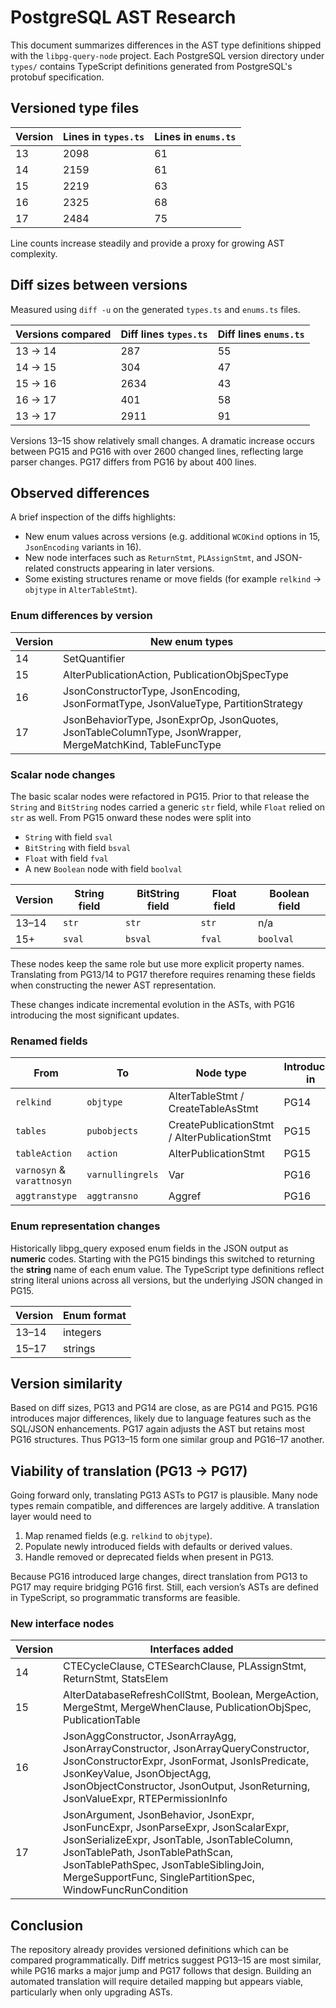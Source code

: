 # PostgreSQL AST Research

This document summarizes differences in the AST type definitions shipped with the `libpg-query-node` project. Each PostgreSQL version directory under `types/` contains TypeScript definitions generated from PostgreSQL's protobuf specification.

## Versioned type files

| Version | Lines in `types.ts` | Lines in `enums.ts` |
|---------|--------------------|---------------------|
| 13 | 2098 | 61 |
| 14 | 2159 | 61 |
| 15 | 2219 | 63 |
| 16 | 2325 | 68 |
| 17 | 2484 | 75 |

Line counts increase steadily and provide a proxy for growing AST complexity.

## Diff sizes between versions

Measured using `diff -u` on the generated `types.ts` and `enums.ts` files.

| Versions compared | Diff lines `types.ts` | Diff lines `enums.ts` |
|-------------------|----------------------|----------------------|
| 13 → 14 | 287 | 55 |
| 14 → 15 | 304 | 47 |
| 15 → 16 | 2634 | 43 |
| 16 → 17 | 401 | 58 |
| 13 → 17 | 2911 | 91 |

Versions 13–15 show relatively small changes. A dramatic increase occurs between PG15 and PG16 with over 2600 changed lines, reflecting large parser changes. PG17 differs from PG16 by about 400 lines.

## Observed differences

A brief inspection of the diffs highlights:

- New enum values across versions (e.g. additional `WCOKind` options in 15, `JsonEncoding` variants in 16).
- New node interfaces such as `ReturnStmt`, `PLAssignStmt`, and JSON-related constructs appearing in later versions.
- Some existing structures rename or move fields (for example `relkind` → `objtype` in `AlterTableStmt`).
### Enum differences by version

| Version | New enum types |
|---------|----------------|
| 14 | SetQuantifier |
| 15 | AlterPublicationAction, PublicationObjSpecType |
| 16 | JsonConstructorType, JsonEncoding, JsonFormatType, JsonValueType, PartitionStrategy |
| 17 | JsonBehaviorType, JsonExprOp, JsonQuotes, JsonTableColumnType, JsonWrapper, MergeMatchKind, TableFuncType |


### Scalar node changes

The basic scalar nodes were refactored in PG15. Prior to that release the `String` and `BitString` nodes carried a generic `str` field, while `Float` relied on `str` as well. From PG15 onward these nodes were split into

- `String` with field `sval`
- `BitString` with field `bsval`
- `Float` with field `fval`
- A new `Boolean` node with field `boolval`

| Version | String field | BitString field | Float field | Boolean field |
|---------|--------------|-----------------|-------------|---------------|
| 13–14 | `str` | `str` | `str` | n/a |
| 15+ | `sval` | `bsval` | `fval` | `boolval` |

These nodes keep the same role but use more explicit property names. Translating from PG13/14 to PG17 therefore requires renaming these fields when constructing the newer AST representation.

These changes indicate incremental evolution in the ASTs, with PG16 introducing the most significant updates.
### Renamed fields

| From | To | Node type | Introduced in |
|------|----|-----------|--------------|
| `relkind` | `objtype` | AlterTableStmt / CreateTableAsStmt | PG14 |
| `tables` | `pubobjects` | CreatePublicationStmt / AlterPublicationStmt | PG15 |
| `tableAction` | `action` | AlterPublicationStmt | PG15 |
| `varnosyn` & `varattnosyn` | `varnullingrels` | Var | PG16 |
| `aggtranstype` | `aggtransno` | Aggref | PG16 |

### Enum representation changes

Historically libpg_query exposed enum fields in the JSON output as **numeric**
codes. Starting with the PG15 bindings this switched to returning the **string**
name of each enum value. The TypeScript type definitions reflect string literal
unions across all versions, but the underlying JSON changed in PG15.

| Version | Enum format |
|---------|-------------|
| 13–14   | integers    |
| 15–17   | strings     |


## Version similarity

Based on diff sizes, PG13 and PG14 are close, as are PG14 and PG15. PG16 introduces major differences, likely due to language features such as the SQL/JSON enhancements. PG17 again adjusts the AST but retains most PG16 structures. Thus PG13–15 form one similar group and PG16–17 another.

## Viability of translation (PG13 → PG17)

Going forward only, translating PG13 ASTs to PG17 is plausible. Many node types remain compatible, and differences are largely additive. A translation layer would need to

1. Map renamed fields (e.g. `relkind` to `objtype`).
2. Populate newly introduced fields with defaults or derived values.
3. Handle removed or deprecated fields when present in PG13.

Because PG16 introduced large changes, direct translation from PG13 to PG17 may require bridging PG16 first. Still, each version’s ASTs are defined in TypeScript, so programmatic transforms are feasible.
### New interface nodes

| Version | Interfaces added |
|---------|-----------------|
| 14 | CTECycleClause, CTESearchClause, PLAssignStmt, ReturnStmt, StatsElem |
| 15 | AlterDatabaseRefreshCollStmt, Boolean, MergeAction, MergeStmt, MergeWhenClause, PublicationObjSpec, PublicationTable |
| 16 | JsonAggConstructor, JsonArrayAgg, JsonArrayConstructor, JsonArrayQueryConstructor, JsonConstructorExpr, JsonFormat, JsonIsPredicate, JsonKeyValue, JsonObjectAgg, JsonObjectConstructor, JsonOutput, JsonReturning, JsonValueExpr, RTEPermissionInfo |
| 17 | JsonArgument, JsonBehavior, JsonExpr, JsonFuncExpr, JsonParseExpr, JsonScalarExpr, JsonSerializeExpr, JsonTable, JsonTableColumn, JsonTablePath, JsonTablePathScan, JsonTablePathSpec, JsonTableSiblingJoin, MergeSupportFunc, SinglePartitionSpec, WindowFuncRunCondition |


## Conclusion

The repository already provides versioned definitions which can be compared programmatically. Diff metrics suggest PG13–15 are most similar, while PG16 marks a major jump and PG17 follows that design. Building an automated translation will require detailed mapping but appears viable, particularly when only upgrading ASTs.
